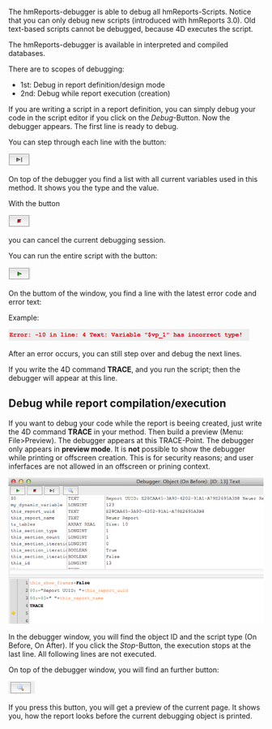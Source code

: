 The hmReports-debugger is able to debug all hmReports-Scripts. Notice that you can only debug new scripts (introduced with hmReports 3.0). Old text-based scripts cannot be debugged, because 4D executes the script.

The hmReports-debugger is available in interpreted and compiled databases.

There are to scopes of debugging:

- 1st: Debug in report definition/design mode
- 2nd: Debug while report execution (creation)

If you are writing a script in a report definition, you can simply debug your code in the script editor if you click on the *Debug*-Button. Now the debugger appears. The first line is ready to debug.

You can step through each line with the button:

![Debugger Step](../Pictures/DebuggerStep.png)

On top of the debugger you find a list with all current variables used in this method. It shows you the type and the value.

With the button

![Debugger Cancel](../Pictures/DebuggerCancel.png)

you can cancel the current debugging session.

You can run the entire script with the button:

![Debugger Run](../Pictures/DebuggerRun.png)

On the buttom of the window, you find a line with the latest error code and error text:

Example:

![Debugger error text](../Pictures/DebuggerErrorText.png)

After an error occurs, you can still step over and debug the next lines.

If you write the 4D command **TRACE**, and you run the script; then the debugger will appear at this line.

## Debug while report compilation/execution

If you want to debug your code while the report is beeing created, just write the 4D command **TRACE** in your method. Then build a preview (Menu: File>Preview). The debugger appears at this TRACE-Point.
The debugger only appears in **preview mode**. It is **not** possible to show the debugger while printing or offscreen creation. This is for security reasons; and user inferfaces are not allowed in an offscreen or prining context.

![Debugger in execution](../Pictures/DebuggerInExecution.png)

In the debugger window, you will find the object ID and the script type (On Before, On After).
If you click the *Stop*-Button, the execution stops at the last line. All following lines are not executed.

On top of the debugger window, you will find an further button:

![Debugger preview](../Pictures/DebuggerPreview.png)

If you press this button, you will get a preview of the current page. It shows you, how the report looks before the current debugging object is printed.
